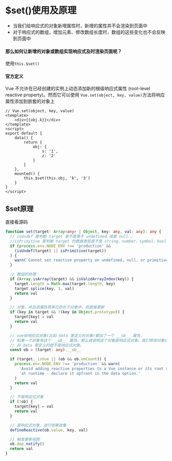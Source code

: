 # $set()使用及原理
* 当我们给响应式的对象新增属性时，新增的属性并不会渲染到页面中
* 对于响应式的数组，增加元素、修改数组长度时，数组的这些变化也不会反映到页面中

#### 那么如何让新增的对象或数组实现响应式及时渲染页面呢？

使用`this.$set()`

#### 官方定义
Vue 不允许在已经创建的实例上动态添加新的根级响应式属性 (root-level reactive property)。然而它可以使用 `Vue.set(object, key, value)`方法将响应属性添加到嵌套的对象上

```vue
// Vue.set(object, key, value) 
<template>
    <div>{{obj.k}}</div>
</template>
<script>
export default {
    data() {
        return {
            obj: {
                s: '1',
                z: '2'
            }
        }   
    },
    mounted() {
        this.$set(this.obj, 'k', '3')
    }
}
</script>
```

## $set原理
直接看源码
```typescript
function set(target: Array<any> | Object, key: any, val: any): any {
  // isUndef 是判断 target 是不是等于 undefined 或者 null 。
  //isPrimitive 是判断 target 的数据类型是不是 string、number、symbol、boolean 中的一种
  if (process.env.NODE_ENV !== 'production' &&
    (isUndef(target) || isPrimitive(target))
  ) {
    warn(`Cannot set reactive property on undefined, null, or primitive value: ${(target: any)}`)
  }

  // 数组的处理
  if (Array.isArray(target) && isValidArrayIndex(key)) {
    target.length = Math.max(target.length, key)
    target.splice(key, 1, val)
    return val
  }

  // 对象，并且该属性原来已存在于对象中，则直接更新
  if (key in target && !(key in Object.prototype)) {
    target[key] = val
    return val
  }

  // vue给响应式对象(比如 data 里定义的对象)都加了一个 __ob__ 属性，
  // 如果一个对象有这个 __ob__ 属性，那么就说明这个对象是响应式对象，我们修改对象已有属性的时候就会触发页面渲染。
  // 非 data 里定义的就不是响应式对象。
  const ob = (target: any).__ob__

  if (target._isVue || (ob && ob.vmCount)) {
    process.env.NODE_ENV !== 'production' && warn(
      'Avoid adding reactive properties to a Vue instance or its root $data ' +
      'at runtime - declare it upfront in the data option.'
    )
    return val
  }

  // 不是响应式对象
  if (!ob) {
    target[key] = val
    return val
  }

  // 是响应式对象，进行依赖收集
  defineReactive(ob.value, key, val)

  // 触发更新视图
  ob.dep.notify()
  return val
}
```
